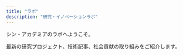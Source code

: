 ```yaml
---
title: "ラボ"
description: "研究・イノベーションラボ"
---
```


シン・アカデミアのラボへようこそ。

最新の研究プロジェクト、技術記事、社会貢献の取り組みをご紹介します。
